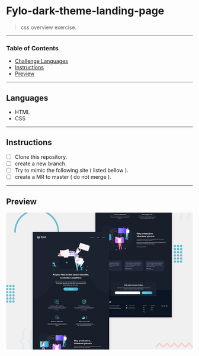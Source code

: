
# Fylo-dark-theme-landing-page

> css overview exercise.

---

### Table of Contents

- [Challenge Languages](#Languages)
- [Instructions](#Instructions)
- [Preview](#Preview)

---

## Languages

* HTML
* CSS

---

## Instructions

- [ ] Clone this repository.
- [ ] create a new branch.
- [ ] Try to mimic the following site ( listed bellow ).
- [ ] create a MR to master ( do not merge ).

---

## Preview

![Design preview for the Fylo dark theme landing page challenge](./design/desktop-preview.jpg)

